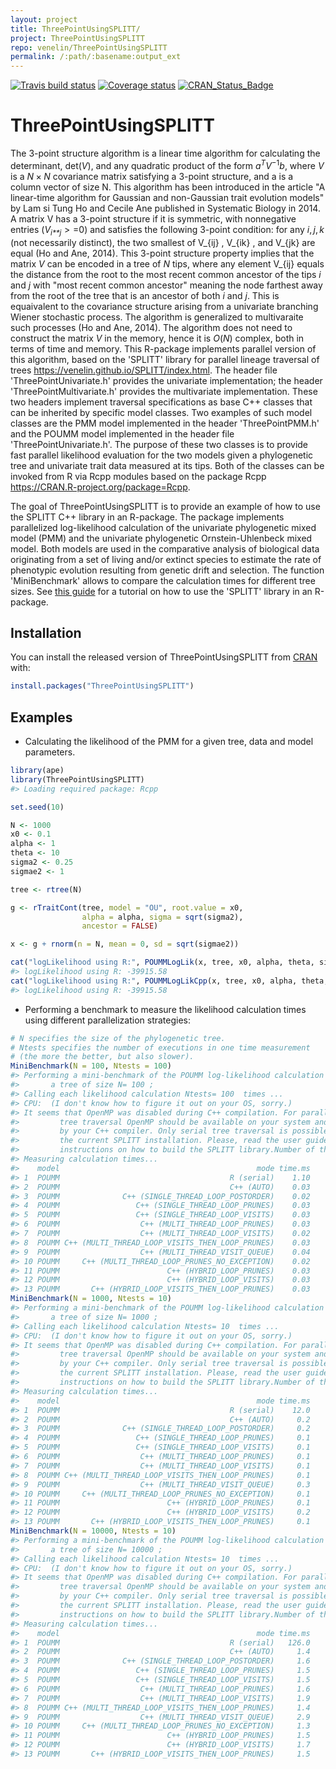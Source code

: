 ```yaml
---
layout: project
title: ThreePointUsingSPLITT/
project: ThreePointUsingSPLITT
repo: venelin/ThreePointUsingSPLITT
permalink: /:path/:basename:output_ext
---
```



<!-- README.md is generated from README.Rmd. Please edit that file -->
[![Travis build status](https://travis-ci.org/venelin/ThreePointUsingSPLITT.svg?branch=master)](https://travis-ci.org/venelin/ThreePointUsingSPLITT) [![Coverage status](https://codecov.io/gh/venelin/ThreePointUsingSPLITT/branch/master/graph/badge.svg)](https://codecov.io/github/venelin/ThreePointUsingSPLITT?branch=master) [![CRAN\_Status\_Badge](http://www.r-pkg.org/badges/version/ThreePointUsingSPLITT?color=blue)](http://cran.r-project.org/web/packages/ThreePointUsingSPLITT)

ThreePointUsingSPLITT
=====================

The 3-point structure algorithm is a linear time algorithm for calculating the determinant, det(*V*), and any quadratic product of the form *a*<sup>*T*</sup>*V*<sup>−1</sup>*b*, where *V* is a *N* × *N* covariance matrix satisfying a 3-point structure, and a is a column vector of size N. This algorithm has been introduced in the article "A linear-time algorithm for Gaussian and non-Gaussian trait evolution models" by Lam si Tung Ho and Cecile Ane published in Systematic Biology in 2014. A matrix V has a 3-point structure if it is symmetric, with nonnegative entries (*V*<sub>*i**j*</sub> &gt; =0) and satisfies the following 3-point condition: for any *i*, *j*, *k* (not necessarily distinct), the two smallest of V\_{ij} , V\_{ik} , and V\_{jk} are equal (Ho and Ane, 2014). This 3-point structure property implies that the matrix *V* can be encoded in a tree of *N* tips, where any element V\_{ij} equals the distance from the root to the most recent common ancestor of the tips *i* and *j* with "most recent common ancestor" meaning the node farthest away from the root of the tree that is an ancestor of both *i* and *j*. This is equaivalent to the covariance structure arising from a univariate branching Wiener stochastic process. The algorithm is generalized to multivaraite such processes (Ho and Ane, 2014). The algorithm does not need to construct the matrix *V* in the memory, hence it is *O*(*N*) complex, both in terms of time and memory. This R-package implements parallel version of this algorithm, based on the 'SPLITT' library for parallel lineage traversal of trees <https://venelin.github.io/SPLITT/index.html>. The header file 'ThreePointUnivariate.h' provides the univariate implementation; the header 'ThreePointMultivariate.h' provides the multivariate implementation. These two headers implement traversal specifications as base C++ classes that can be inherited by specific model classes. Two examples of such model classes are the PMM model implemented in the header 'ThreePointPMM.h' and the POUMM model implemented in the header file 'ThreePointUnivariate.h'. The purpose of these two classes is to provide fast parallel likelihood evaluation for the two models given a phylogenetic tree and univariate trait data measured at its tips. Both of the classes can be invoked from R via Rcpp modules based on the package Rcpp <https://CRAN.R-project.org/package=Rcpp>.

The goal of ThreePointUsingSPLITT is to provide an example of how to use the SPLITT C++ library in an R-package. The package implements parallelized log-likelihood calculation of the univariate phylogenetic mixed model (PMM) and the univariate phylogenetic Ornstein-Uhlenbeck mixed model. Both models are used in the comparative analysis of biological data originating from a set of living and/or extinct species to estimate the rate of phenotypic evolution resulting from genetic drift and selection. The function 'MiniBenchmark' allows to compare the calculation times for different tree sizes. See [this guide](https://venelin.github.io/SPLITT/articles/SPLITTRcppModules.html) for a tutorial on how to use the 'SPLITT' library in an R-package.

Installation
------------

You can install the released version of ThreePointUsingSPLITT from [CRAN](https://CRAN.R-project.org) with:

``` r
install.packages("ThreePointUsingSPLITT")
```

Examples
--------

-   Calculating the likelihood of the PMM for a given tree, data and model parameters.

``` r
library(ape)
library(ThreePointUsingSPLITT)
#> Loading required package: Rcpp

set.seed(10)

N <- 1000
x0 <- 0.1
alpha <- 1
theta <- 10
sigma2 <- 0.25
sigmae2 <- 1

tree <- rtree(N)

g <- rTraitCont(tree, model = "OU", root.value = x0,
                alpha = alpha, sigma = sqrt(sigma2),
                ancestor = FALSE)

x <- g + rnorm(n = N, mean = 0, sd = sqrt(sigmae2))

cat("logLikelihood using R:", POUMMLogLik(x, tree, x0, alpha, theta, sigma2, sigmae2), "\n")
#> logLikelihood using R: -39915.58
cat("logLikelihood using R:", POUMMLogLikCpp(x, tree, x0, alpha, theta, sigma2, sigmae2), "\n")
#> logLikelihood using R: -39915.58
```

-   Performing a benchmark to measure the likelihood calculation times using different parallelization strategies:

``` r
# N specifies the size of the phylogenetic tree. 
# Ntests specifies the number of executions in one time measurement 
# (the more the better, but also slower).
MiniBenchmark(N = 100, Ntests = 100)
#> Performing a mini-benchmark of the POUMM log-likelihood calculation with 
#>       a tree of size N= 100 ;
#> Calling each likelihood calculation Ntests= 100  times ...
#> CPU:  (I don't know how to figure it out on your OS, sorry.) 
#> It seems that OpenMP was disabled during C++ compilation. For parallel
#>         tree traversal OpenMP should be available on your system and supported
#>         by your C++ compiler. Only serial tree traversal is possible with 
#>         the current SPLITT installation. Please, read the user guide for further 
#>         instructions on how to build the SPLITT library.Number of threads: 1 
#> Measuring calculation times...
#>    model                                            mode time.ms
#> 1  POUMM                                      R (serial)    1.10
#> 2  POUMM                                      C++ (AUTO)    0.03
#> 3  POUMM              C++ (SINGLE_THREAD_LOOP_POSTORDER)    0.02
#> 4  POUMM                 C++ (SINGLE_THREAD_LOOP_PRUNES)    0.03
#> 5  POUMM                 C++ (SINGLE_THREAD_LOOP_VISITS)    0.03
#> 6  POUMM                  C++ (MULTI_THREAD_LOOP_PRUNES)    0.03
#> 7  POUMM                  C++ (MULTI_THREAD_LOOP_VISITS)    0.02
#> 8  POUMM C++ (MULTI_THREAD_LOOP_VISITS_THEN_LOOP_PRUNES)    0.03
#> 9  POUMM                  C++ (MULTI_THREAD_VISIT_QUEUE)    0.04
#> 10 POUMM     C++ (MULTI_THREAD_LOOP_PRUNES_NO_EXCEPTION)    0.02
#> 11 POUMM                        C++ (HYBRID_LOOP_PRUNES)    0.03
#> 12 POUMM                        C++ (HYBRID_LOOP_VISITS)    0.03
#> 13 POUMM       C++ (HYBRID_LOOP_VISITS_THEN_LOOP_PRUNES)    0.03
MiniBenchmark(N = 1000, Ntests = 10)
#> Performing a mini-benchmark of the POUMM log-likelihood calculation with 
#>       a tree of size N= 1000 ;
#> Calling each likelihood calculation Ntests= 10  times ...
#> CPU:  (I don't know how to figure it out on your OS, sorry.) 
#> It seems that OpenMP was disabled during C++ compilation. For parallel
#>         tree traversal OpenMP should be available on your system and supported
#>         by your C++ compiler. Only serial tree traversal is possible with 
#>         the current SPLITT installation. Please, read the user guide for further 
#>         instructions on how to build the SPLITT library.Number of threads: 1 
#> Measuring calculation times...
#>    model                                            mode time.ms
#> 1  POUMM                                      R (serial)    12.0
#> 2  POUMM                                      C++ (AUTO)     0.2
#> 3  POUMM              C++ (SINGLE_THREAD_LOOP_POSTORDER)     0.2
#> 4  POUMM                 C++ (SINGLE_THREAD_LOOP_PRUNES)     0.1
#> 5  POUMM                 C++ (SINGLE_THREAD_LOOP_VISITS)     0.1
#> 6  POUMM                  C++ (MULTI_THREAD_LOOP_PRUNES)     0.1
#> 7  POUMM                  C++ (MULTI_THREAD_LOOP_VISITS)     0.1
#> 8  POUMM C++ (MULTI_THREAD_LOOP_VISITS_THEN_LOOP_PRUNES)     0.1
#> 9  POUMM                  C++ (MULTI_THREAD_VISIT_QUEUE)     0.3
#> 10 POUMM     C++ (MULTI_THREAD_LOOP_PRUNES_NO_EXCEPTION)     0.1
#> 11 POUMM                        C++ (HYBRID_LOOP_PRUNES)     0.1
#> 12 POUMM                        C++ (HYBRID_LOOP_VISITS)     0.2
#> 13 POUMM       C++ (HYBRID_LOOP_VISITS_THEN_LOOP_PRUNES)     0.1
MiniBenchmark(N = 10000, Ntests = 10)
#> Performing a mini-benchmark of the POUMM log-likelihood calculation with 
#>       a tree of size N= 10000 ;
#> Calling each likelihood calculation Ntests= 10  times ...
#> CPU:  (I don't know how to figure it out on your OS, sorry.) 
#> It seems that OpenMP was disabled during C++ compilation. For parallel
#>         tree traversal OpenMP should be available on your system and supported
#>         by your C++ compiler. Only serial tree traversal is possible with 
#>         the current SPLITT installation. Please, read the user guide for further 
#>         instructions on how to build the SPLITT library.Number of threads: 1 
#> Measuring calculation times...
#>    model                                            mode time.ms
#> 1  POUMM                                      R (serial)   126.0
#> 2  POUMM                                      C++ (AUTO)     1.4
#> 3  POUMM              C++ (SINGLE_THREAD_LOOP_POSTORDER)     1.6
#> 4  POUMM                 C++ (SINGLE_THREAD_LOOP_PRUNES)     1.5
#> 5  POUMM                 C++ (SINGLE_THREAD_LOOP_VISITS)     1.5
#> 6  POUMM                  C++ (MULTI_THREAD_LOOP_PRUNES)     1.6
#> 7  POUMM                  C++ (MULTI_THREAD_LOOP_VISITS)     1.9
#> 8  POUMM C++ (MULTI_THREAD_LOOP_VISITS_THEN_LOOP_PRUNES)     1.4
#> 9  POUMM                  C++ (MULTI_THREAD_VISIT_QUEUE)     2.9
#> 10 POUMM     C++ (MULTI_THREAD_LOOP_PRUNES_NO_EXCEPTION)     1.3
#> 11 POUMM                        C++ (HYBRID_LOOP_PRUNES)     1.5
#> 12 POUMM                        C++ (HYBRID_LOOP_VISITS)     1.7
#> 13 POUMM       C++ (HYBRID_LOOP_VISITS_THEN_LOOP_PRUNES)     1.5
```
